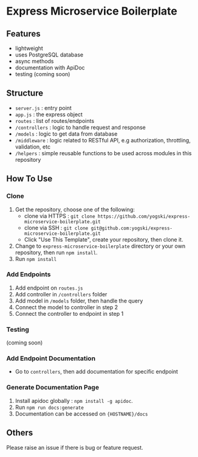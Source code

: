 # Express Microservice Boilerplate

## Features
- lightweight
- uses PostgreSQL database
- async methods
- documentation with ApiDoc
- testing (coming soon)

## Structure
- `server.js` : entry point
- `app.js` : the express object
- `routes` : list of routes/endpoints
- `/controllers` : logic to handle request and response
- `/models` : logic to get data from database
- `/middleware` : logic related to RESTful API, e.g authorization, throttling, validation, etc
- `/helpers` : simple reusable functions to be used across modules in this repository

## How To Use

### Clone
1. Get the repository, choose one of the following: 
   - clone via HTTPS : `git clone https://github.com/yogski/express-microservice-boilerplate.git`
   - clone via SSH : `git clone git@github.com:yogski/express-microservice-boilerplate.git`
   - Click "Use This Template", create your repository, then clone it.
2. Change to `express-microservice-boilerplate` directory or your own repository, then run `npm install`.
3. Run `npm install`

### Add Endpoints
1. Add endpoint on `routes.js`
2. Add controller in `/controllers` folder
3. Add model in `/models` folder, then handle the query
4. Connect the model to controller in step 2
5. Connect the controller to endpoint in step 1

### Testing
(coming soon)

### Add Endpoint Documentation
- Go to `controllers`, then add documentation for specific endpoint

### Generate Documentation Page
1. Install apidoc globally : `npm install -g apidoc`.
2. Run `npm run docs:generate`
3. Documentation can be accessed on `{HOSTNAME}/docs`

## Others
Please raise an issue if there is bug or feature request.